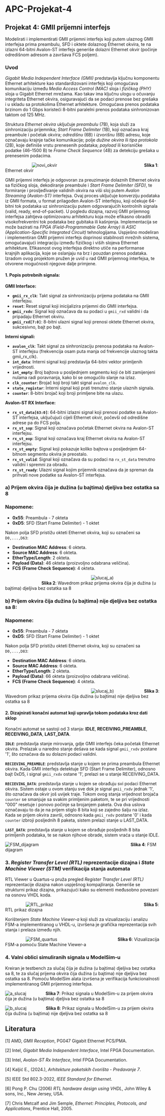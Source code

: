 # APC-Projekat-4

## Projekat 4: GMII prijemni interfejs
Modelirati i implementirati GMII prijemni interfejs koji putem ulaznog GMII interfejsa prima
preambulu, SFD i oktete dolaznog Ethernet okvira, te na izlazni 64-bitni Avalon-ST interfejs
generiše dolazni Ethernet okvir (počinje odredišnom adresom a završava FCS poljem).

### **Uvod** 
*Gigabit Media Independent Interface (GMII)* predstavlja ključnu komponentu Ethernet arhitekture kao standardizovani interfejs koji omogućava komunikaciju između *Media Access Control (MAC)* sloja i *fizičkog (PHY)* sloja u Gigabit Ethernet mrežama. Kao takav ima ključnu ulogu u očuvanju integriteta Ethernet okvira, osiguravajući da se podaci prenose bez grešaka i u skladu sa protokolima Ethernet arhitekture. Omogućava prenos podataka brzinom do 1 Gbps koristeći 8-bitni paralelni prenos podataka sinhronizovan taktom od 125 MHz.

Struktura *Ethernet okvira* uključuje *preambulu* (7B), koja služi za sinhronizaciju prijemnika; *Start Frame Delimiter* (1B), koji označava kraj preambule i početak okvira; *odredišnu* (6B) i *izvorišnu* (6B) adresu, koje označavaju krajnje tačke komunikacije; polje *dužine okvira* ili *tipa protokola* (2B), koje definiše vrstu prenesenih podataka; *payload* ili korisničke podatke (46–1500 B) te *Frame Check Sequence* (4B) za detekciju grešaka u prenesenim podacima. 

&nbsp;&nbsp;&nbsp;&nbsp;&nbsp;&nbsp;&nbsp;&nbsp;&nbsp;&nbsp;&nbsp;&nbsp;&nbsp;&nbsp;&nbsp;&nbsp;&nbsp;&nbsp;&nbsp;&nbsp;&nbsp; ![novi_okvir](https://github.com/user-attachments/assets/fcac6106-6a7f-465c-95bf-1e472c2562c7)
&nbsp;&nbsp;&nbsp;&nbsp;&nbsp;&nbsp;&nbsp;&nbsp;&nbsp;&nbsp;&nbsp;&nbsp;&nbsp;&nbsp;&nbsp;&nbsp;&nbsp;&nbsp;&nbsp;&nbsp;&nbsp;&nbsp;&nbsp;&nbsp;&nbsp;&nbsp;&nbsp;&nbsp;&nbsp;&nbsp; &nbsp;&nbsp;&nbsp;&nbsp;&nbsp;&nbsp;&nbsp;&nbsp;&nbsp;&nbsp;&nbsp;&nbsp;&nbsp;&nbsp;&nbsp;&nbsp;&nbsp;&nbsp;&nbsp;&nbsp;&nbsp;&nbsp;&nbsp;&nbsp;&nbsp;&nbsp;&nbsp;&nbsp;&nbsp;&nbsp; 
&nbsp;&nbsp;&nbsp;&nbsp;&nbsp;&nbsp;&nbsp;&nbsp; **Slika 1**: Ethernet okvir

GMII prijemni interfejs je odgovoran za preuzimanje dolaznih Ethernet okvira sa fizičkog sloja, dekodiranje preambule i *Start Frame Delimiter (SFD)*, te formiranje i prosljeđivanje validnih okvira na viši sloj putem *Avalon Streaming (Avalon-ST)* interfejsa. Ovaj proces uključuje konverziju podataka iz GMII formata, u format prilagođen Avalon-ST interfejsu, koji očekuje 64-bitni tok podataka uz sinhronizaciju putem odgovarajućih kontrolnih signala (valid, ready, end-of-packet). U pogledu dizajna, razvoj GMII prijemnog interfejsa zahtjeva optimizovanu arhitekturu koja može efikasno obraditi visokofrekventni tok podataka bez gubitaka ili kašnjenja. Implementacija se može bazirati na *FPGA (Field-Programmable Gate Array)* ili *ASIC (Application-Specific Integrated Circuit)* tehnologijama. Uspješno modeliran i implementiran GMII prijemni interfejs doprinosi stabilnosti mrežnih sistema, omogućavajući integraciju između fizičkog i viših slojeva Ethernet arhitekture. Efikasnost ovog interfejsa direktno utiče na performanse krajnjih aplikacija, koje se oslanjaju na brz i pouzdan prenos podataka. Izradom ovog projektom pružen je uvid u rad GMII prijemnog interfejsa, te otvorene mogućnosti njegove dalje primjene.

#### **1. Popis potrebnih signala:**

**GMII Interface:**
- **`gmii_rx_clk`**: Takt signal za sinhronizaciju prijema podataka na GMII interfejsu.
- **`reset`**: Reset signal koji inicijalizira prijemni dio GMII interfejsa.
- **`gmii_rxdv`**: Signal koji označava da su podaci u `gmii_rxd` validni i da pripadaju Ethernet okviru.
- **`gmii_rxd[7:0]`**: 8-bitni ulazni signal koji prenosi oktete Ethernet okvira, sukcesivno, bajt po bajt.

**Interni signali:**
- **`avalon_clk`**: Takt signal za sinhronizaciju prenosa podataka na Avalon-ST interfejsu (frekvencija osam puta manja od frekvencije ulaznog takta gmii_rx_clk).
- **`int_data`**: Interni signal koji predstavlja 64-bitni vektor primljenih vrijednosti.
- **`int_empty`**: Broj bajtova u posljednjem segmentu koji će biti zamijenjeni nulama radi poravnanja, kako bi se omogućilo slanje na izlaz. 
- **`clk_counter`**: Brojač koji broji takt signal `avalon_clk`.
- **`state_registar`**: Interni signal koji prati trenutno stanje ulaznih signala.
- **`counter`**: 8-bitni brojač koji broji primljene bite na ulazu.

**Avalon‑ST RX Interface:**
- **`rx_st_data[63:0]`**: 64-bitni izlazni signal koji prenosi podatke sa Avalon-ST interfejsa, uključujući cijeli Ethernet okvir, počevši od odredišne adrese pa do FCS polja.
- **`rx_st_sop`**: Signal koji označava početak Ethernet okvira na Avalon-ST interfejsu.
- **`rx_st_eop`**: Signal koji označava kraj Ethernet okvira na Avalon-ST interfejsu.
- **`rx_st_empty`**: Signal koji pokazuje koliko bajtova u posljednjem 64-bitnom segmentu okvira je preostalo.
- **`rx_st_valid`**: Signal koji označava da su podaci na `rx_st_data` trenutno validni i spremni za obradu.
- **`rx_st_ready`**: Ulazni signal kojim prijemnik označava da je spreman da prihvati nove podatke sa Avalon-ST interfejsa.
  
### **a) Prijem okvira čija je dužina (u bajtima) djeljiva bez ostatka sa 8**

### Napomene:
- **0x55**: Preambula - 7 okteta
- **0xD5**: SFD (Start Frame Delimiter) - 1 oktet

Nakon polja SFD pristižu okteti Ethernet okvira, koji su označeni sa `D0,...,D63`:
- **Destination MAC Address**: 6 okteta.
- **Source MAC Address**: 6 okteta.
- **EtherType/Length**: 2 okteta.
- **Payload (Data)**: 46 okteta (proizvoljno odabrana veličina).
- **FCS (Frame Check Sequence)**: 4 okteta.
  
&nbsp;&nbsp;&nbsp;&nbsp;&nbsp;&nbsp;&nbsp;&nbsp;&nbsp;&nbsp;&nbsp;&nbsp;&nbsp;&nbsp;&nbsp;&nbsp;&nbsp;&nbsp;&nbsp;&nbsp;&nbsp;&nbsp;&nbsp;&nbsp;&nbsp;&nbsp;&nbsp;&nbsp;&nbsp;&nbsp;&nbsp;&nbsp;&nbsp;&nbsp;&nbsp;&nbsp;&nbsp;&nbsp;&nbsp;&nbsp;&nbsp;&nbsp;&nbsp;&nbsp;&nbsp;&nbsp;&nbsp;&nbsp;&nbsp;&nbsp;&nbsp;&nbsp;&nbsp;&nbsp;&nbsp;&nbsp;&nbsp;&nbsp;&nbsp;&nbsp;&nbsp;&nbsp;&nbsp;&nbsp;&nbsp;&nbsp;&nbsp;&nbsp;&nbsp;&nbsp;  ![slucaj_a)](https://github.com/user-attachments/assets/64a67d14-761a-4a7f-bfd0-a63d68707a1e)
&nbsp;&nbsp;&nbsp;&nbsp;&nbsp;&nbsp;&nbsp;&nbsp;&nbsp;&nbsp;&nbsp;&nbsp;&nbsp;&nbsp;&nbsp;&nbsp;&nbsp;&nbsp;&nbsp;&nbsp;&nbsp;&nbsp;&nbsp;&nbsp;&nbsp;&nbsp;&nbsp;&nbsp;&nbsp;&nbsp;**Slika 2**: Wavedrom prikaz prijema okvira čija je dužina (u bajtima) djeljiva bez ostatka sa 8

### **b) Prijem okvira čija dužina (u bajtima) nije djeljiva bez ostatka sa 8:**

### Napomene:
- **0x55**: Preambula - 7 okteta
- **0xD5**: SFD (Start Frame Delimiter) - 1 oktet

Nakon polja SFD pristižu okteti Ethernet okvira, koji su označeni sa `D0,...,D83`:
- **Destination MAC Address**: 6 okteta.
- **Source MAC Address**: 6 okteta.
- **EtherType/Length**: 2 okteta.
- **Payload (Data)**: 66 okteta (proizvoljno odabrana veličina).
- **FCS (Frame Check Sequence)**: 4 okteta.

&nbsp;&nbsp;&nbsp;&nbsp;&nbsp;&nbsp;&nbsp;&nbsp;&nbsp;&nbsp;&nbsp;&nbsp;&nbsp;&nbsp;&nbsp;&nbsp;&nbsp;&nbsp;&nbsp;&nbsp;&nbsp;&nbsp;&nbsp;&nbsp;&nbsp;&nbsp;&nbsp;&nbsp;&nbsp;&nbsp;&nbsp;&nbsp;&nbsp;&nbsp;&nbsp;&nbsp;&nbsp;&nbsp;&nbsp;&nbsp;&nbsp;&nbsp;&nbsp;&nbsp;&nbsp;&nbsp;&nbsp;&nbsp;&nbsp;&nbsp;&nbsp;&nbsp;&nbsp;&nbsp;&nbsp;&nbsp;&nbsp;&nbsp;&nbsp;&nbsp;&nbsp;&nbsp;&nbsp;&nbsp;&nbsp;&nbsp;&nbsp;&nbsp;&nbsp;&nbsp;  ![slucaj_b)](https://github.com/user-attachments/assets/f6960f52-6dcd-4796-8eeb-b21d559ec0cc)
&nbsp;&nbsp;&nbsp;&nbsp;&nbsp;&nbsp;&nbsp;&nbsp;&nbsp;&nbsp;&nbsp;&nbsp;&nbsp;&nbsp;&nbsp;&nbsp;&nbsp;&nbsp;&nbsp;&nbsp;&nbsp;&nbsp;&nbsp; **Slika 3**: Wavedrom prikaz prijema okvira čija dužina (u bajtima) nije djeljiva bez ostatka sa 8

#### **2. Dizajnirati konačni automat koji upravlja tokom podataka kroz dati sklop**

Konačni automat se sastoji od 3 stanja: **IDLE**, **RECEIVING_PREAMBLE**, **RECEIVING_DATA**, **LAST_DATA**.

**`IDLE`**: predstavlja stanje mirovanja, gdje GMII interfejs čeka početak Ethernet okvira. Prelazak u naredno stanje dešava se kada signal `gmii_rxdv` postane '1', što označava da su dolazni podaci validni.

**`RECIEVING_PREAMBLE`**: predstavlja stanje u kojem se prima preambula Ethernet okvira. Kada GMII interfejs detektuje SFD (Start Frame Delimiter), odnosno bajt 0xD5, i signal `gmii_rxdv` ostane '1', prelazi se u stanje RECEIVING_DATA. 

**`RECIEVING_DATA`**: predstavlja stanje u kojem se obrađuju svi podaci Ethernet okvira. Sistem ostaje u ovom stanju sve dok je signal `gmii_rxdv` jednak '1', što označava da okvir još uvijek traje. Tokom ovog stanja vrijednost brojača `counter` se smanjuje sa svakim primljenim paketom, te se pri vrijednosti "000" resetuje i ponovo počinje sa brojanjem paketa. Ova dva uslova označavaju to da je na prijem stiglo 8 bita koji se zajedno šalju na izlaz. Kada se prijem okvira završi, odnosno kada `gmii_rxdv` postane '0' i kada `counter` izbroji posljednih 8 paketa, sistem prelazi stanje u LAST_DATA.

**`LAST_DATA`**: predstavlja stanje u kojem se obrađuje posljednih 8 bita primljenih podataka, te se nakon njihove obrade, sistem vraća u stanje IDLE.

![FSM_dijagram](https://github.com/user-attachments/assets/592f90c4-b247-462c-9331-c46302f40522)
&nbsp;&nbsp;&nbsp;&nbsp;&nbsp;&nbsp;&nbsp;&nbsp;&nbsp;&nbsp;&nbsp;&nbsp;&nbsp;&nbsp;&nbsp;&nbsp;&nbsp;&nbsp;&nbsp;&nbsp;&nbsp;&nbsp;&nbsp;&nbsp;&nbsp;&nbsp;&nbsp;&nbsp;&nbsp;&nbsp; &nbsp;&nbsp;&nbsp;&nbsp;&nbsp;&nbsp;&nbsp;&nbsp;&nbsp;&nbsp;&nbsp;&nbsp;&nbsp;&nbsp;&nbsp;&nbsp;&nbsp;&nbsp;&nbsp;&nbsp;&nbsp;&nbsp;&nbsp;&nbsp;&nbsp;&nbsp;&nbsp;&nbsp;&nbsp;&nbsp; 
&nbsp;&nbsp;&nbsp;&nbsp;&nbsp;&nbsp;&nbsp;&nbsp;&nbsp;&nbsp;&nbsp;&nbsp;&nbsp;**Slika 4**: FSM dijagram

### **3. *Register Transfer Level (RTL)* reprezentacije dizajna i *State Machine Viewer (STM)* verifikacija stanja automata**

RTL Viewer u Quartus-u pruža pregled *Register Transfer Level (RTL)* reprezentacije dizajna nakon uspješnog kompajliranja. Generiše se strukturni prikaz dizajna, prikazujući kako su elementi međusobno povezani na osnovu VHDL koda.

&nbsp;&nbsp;&nbsp;&nbsp;&nbsp;&nbsp;&nbsp;&nbsp;&nbsp;&nbsp;&nbsp;&nbsp;&nbsp;&nbsp;&nbsp;&nbsp; ![RTL_prikaz](https://github.com/user-attachments/assets/17f3cb9c-ab7c-4ed8-8f7b-6e05076a7551)
&nbsp;&nbsp;&nbsp;&nbsp;&nbsp;&nbsp;&nbsp;&nbsp;&nbsp;&nbsp;&nbsp;&nbsp;&nbsp;&nbsp;&nbsp;&nbsp;&nbsp;&nbsp;&nbsp;&nbsp;&nbsp;&nbsp;&nbsp;&nbsp;&nbsp;&nbsp;&nbsp;&nbsp;&nbsp;&nbsp; &nbsp;&nbsp;&nbsp;&nbsp;&nbsp;&nbsp;&nbsp;&nbsp;&nbsp;&nbsp;&nbsp;&nbsp;&nbsp;&nbsp;&nbsp;&nbsp;&nbsp;&nbsp;&nbsp;&nbsp;&nbsp;&nbsp;&nbsp;&nbsp;&nbsp;&nbsp;&nbsp;&nbsp;&nbsp; &nbsp;&nbsp;&nbsp;&nbsp;&nbsp;&nbsp;&nbsp;&nbsp;&nbsp;&nbsp;&nbsp;&nbsp;  **Slika 5**: RTL prikaz dizajna


Korištenjem *State Machine Viewer-a* koji služi za vizualizaciju i analizu FSM-a implementiranog u VHDL-u, izvršena je grafička reprezentacija svih stanja i prelaza između njih.

&nbsp;&nbsp;&nbsp;&nbsp;&nbsp;&nbsp;&nbsp;&nbsp;&nbsp;&nbsp;&nbsp;&nbsp;&nbsp;&nbsp;&nbsp;&nbsp;  ![FSM_quartus](https://github.com/user-attachments/assets/85d76dd6-ef94-4ce1-8ea5-66492a721d54)
&nbsp;&nbsp;&nbsp;&nbsp;&nbsp;&nbsp;&nbsp;&nbsp;&nbsp;&nbsp;&nbsp;&nbsp;&nbsp;&nbsp;&nbsp;&nbsp;&nbsp;&nbsp;&nbsp;&nbsp;&nbsp;&nbsp;&nbsp;&nbsp;&nbsp;&nbsp;&nbsp;&nbsp;&nbsp;&nbsp; &nbsp;&nbsp;&nbsp;&nbsp;&nbsp;&nbsp;&nbsp;&nbsp;&nbsp;&nbsp;&nbsp;&nbsp;&nbsp;&nbsp;&nbsp;&nbsp;&nbsp; **Slika 6**: Vizualizacija FSM-a pomoću State Machine Viewer-a

### **4. Valni oblici simuliranih signala u ModelSim-u**  

Kreiran je testbench za slučaj čija je dužina (u bajtima) djeljiva bez ostatka sa 8, te za slučaj prijema okvira čija dužina (u bajtima) nije djeljiva bez ostatka sa 8. Pomoću ModelSim alata izvršena je verifikacija funkcionalnosti implementiranog GMII prijemnog interfejsa.


![a_slucaj](https://github.com/user-attachments/assets/39e90027-9e81-48ab-871b-4671b42a2a9a)
&nbsp;&nbsp;&nbsp;&nbsp;&nbsp;&nbsp;&nbsp;&nbsp;&nbsp;&nbsp;&nbsp;&nbsp;&nbsp;&nbsp; **Slika 7**: Prikaz signala u ModelSim-u za prijem okvira čija je dužina (u bajtima) djeljiva bez ostatka sa 8


![b_slucaj](https://github.com/user-attachments/assets/1dfd9104-b123-449b-95b2-a9c03ff3fd66)
&nbsp;&nbsp;&nbsp;&nbsp;&nbsp;&nbsp;&nbsp;&nbsp;&nbsp;&nbsp;&nbsp;&nbsp;&nbsp;&nbsp; **Slika 8**: Prikaz signala u ModelSim-u za prijem okvira čija dužina (u bajtima) nije djeljiva bez ostatka sa 8


## Literatura

[1] AMD, *GMII Reception*, PG047 Gigabit Ethernet PCS/PMA.  

[2] Intel, *Gigabit Media Independent Interface*, Intel FPGA Documentation.  

[3] Intel, *Avalon-ST Rx Interface*, Intel FPGA Documentation.  

[4] Kaljić E., (2024.), *Arhitekture paketskih čvorišta - Predavanje 7*.  

[5] IEEE Std 802.3-2022, *IEEE Standard for Ethernet*.

[6] Pong P. Chu (2006) *RTL hardware design using VHDL*, John Wiley & sons, Inc., New Jersey, USA.

[7] Chris Metcalf and Jim Semple, *Ethernet: Principles, Protocols, and Applications*, Prentice Hall, 2005.




